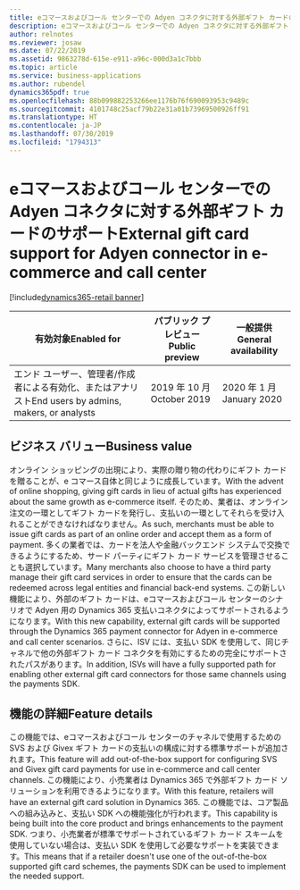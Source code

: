 ```yaml
---
title: eコマースおよびコール センターでの Adyen コネクタに対する外部ギフト カードのサポート
description: eコマースおよびコール センターでの Adyen コネクタに対する外部ギフト カードのサポート
author: relnotes
ms.reviewer: josaw
ms.date: 07/22/2019
ms.assetid: 9863278d-615e-e911-a96c-000d3a1c7bbb
ms.topic: article
ms.service: business-applications
ms.author: rubendel
dynamics365pdf: true
ms.openlocfilehash: 88b099882253266ee1176b76f690093953c9489c
ms.sourcegitcommit: 4101748c25acf79b22e31a01b73969500926ff91
ms.translationtype: HT
ms.contentlocale: ja-JP
ms.lasthandoff: 07/30/2019
ms.locfileid: "1794313"
---
```

# <a name="external-gift-card-support-for-adyen-connector-in-e-commerce-and-call-center"></a><span data-ttu-id="93929-103">eコマースおよびコール センターでの Adyen コネクタに対する外部ギフト カードのサポート</span><span class="sxs-lookup"><span data-stu-id="93929-103">External gift card support for Adyen connector in e-commerce and call center</span></span>
[!include[dynamics365-retail banner](../includes/dynamics365-retail.md)]

| <span data-ttu-id="93929-104">有効対象</span><span class="sxs-lookup"><span data-stu-id="93929-104">Enabled for</span></span>    |  <span data-ttu-id="93929-105">パブリック プレビュー</span><span class="sxs-lookup"><span data-stu-id="93929-105">Public preview</span></span> | <span data-ttu-id="93929-106">一般提供</span><span class="sxs-lookup"><span data-stu-id="93929-106">General availability</span></span> | 
| ---------- | ---------- |---------- |
|<span data-ttu-id="93929-107">エンド ユーザー、管理者/作成者による有効化、またはアナリスト</span><span class="sxs-lookup"><span data-stu-id="93929-107">End users by admins, makers, or analysts</span></span>|<span data-ttu-id="93929-108">2019 年 10 月</span><span class="sxs-lookup"><span data-stu-id="93929-108">October 2019</span></span>| <span data-ttu-id="93929-109">2020 年 1 月</span><span class="sxs-lookup"><span data-stu-id="93929-109">January 2020</span></span>|


## <a name="business-value"></a><span data-ttu-id="93929-110">ビジネス バリュー</span><span class="sxs-lookup"><span data-stu-id="93929-110">Business value</span></span>
<!-- bv start -->
<span data-ttu-id="93929-111">オンライン ショッピングの出現により、実際の贈り物の代わりにギフト カードを贈ることが、e コマース自体と同じように成長しています。</span><span class="sxs-lookup"><span data-stu-id="93929-111">With the advent of online shopping, giving gift cards in lieu of actual gifts has experienced about the same growth as e-commerce itself.</span></span> <span data-ttu-id="93929-112">そのため、業者は、オンライン注文の一環としてギフト カードを発行し、支払いの一環としてそれらを受け入れることができなければなりません。</span><span class="sxs-lookup"><span data-stu-id="93929-112">As such, merchants must be able to issue gift cards as part of an online order and accept them as a form of payment.</span></span> <span data-ttu-id="93929-113">多くの業者では、カードを法人や金融バックエンド システムで交換できるようにするため、サード パーティにギフト カード サービスを管理させることも選択しています。</span><span class="sxs-lookup"><span data-stu-id="93929-113">Many merchants also choose to have a third party manage their gift card services in order to ensure that the cards can be redeemed across legal entities and financial back-end systems.</span></span> <span data-ttu-id="93929-114">この新しい機能により、外部のギフト カードは、eコマースおよびコール センターのシナリオで Adyen 用の Dynamics 365 支払いコネクタによってサポートされるようになります。</span><span class="sxs-lookup"><span data-stu-id="93929-114">With this new capability, external gift cards will be supported through the Dynamics 365 payment connector for Adyen in e-commerce and call center scenarios.</span></span> <span data-ttu-id="93929-115">さらに、ISV には、支払い SDK を使用して、同じチャネルで他の外部ギフト カード コネクタを有効にするための完全にサポートされたパスがあります。</span><span class="sxs-lookup"><span data-stu-id="93929-115">In addition, ISVs will have a fully supported path for enabling other external gift card connectors for those same channels using the payments SDK.</span></span>
<!-- bv end -->



## <a name="feature-details"></a><span data-ttu-id="93929-116">機能の詳細</span><span class="sxs-lookup"><span data-stu-id="93929-116">Feature details</span></span>
<!--feature detail start -->
<span data-ttu-id="93929-117">この機能では、eコマースおよびコール センターのチャネルで使用するための SVS および Givex ギフト カードの支払いの構成に対する標準サポートが追加されます。</span><span class="sxs-lookup"><span data-stu-id="93929-117">This feature will add out-of-the-box support for configuring SVS and Givex gift card payments for use in e-commerce and call center channels.</span></span> <span data-ttu-id="93929-118">この機能により、小売業者は Dynamics 365 で外部ギフト カード ソリューションを利用できるようになります。</span><span class="sxs-lookup"><span data-stu-id="93929-118">With this feature, retailers will have an external gift card solution in Dynamics 365.</span></span> <span data-ttu-id="93929-119">この機能では、コア製品への組み込みと、支払い SDK への機能強化が行われます。</span><span class="sxs-lookup"><span data-stu-id="93929-119">This capability is being built into the core product and brings enhancements to the payment SDK.</span></span> <span data-ttu-id="93929-120">つまり、小売業者が標準でサポートされているギフト カード スキームを使用していない場合は、支払い SDK を使用して必要なサポートを実装できます。</span><span class="sxs-lookup"><span data-stu-id="93929-120">This means that if a retailer doesn't use one of the out-of-the-box supported gift card schemes, the payments SDK can be used to implement the needed support.</span></span>
<!--feature detail end -->











